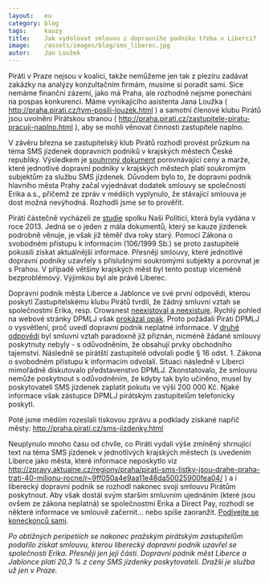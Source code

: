 ```yaml
---
layout:   eu
category: blog
tags:     kauzy
title:    Jak vydolovat smlouvu z dopravního podniku třeba v Liberci?
image:    /assets/images/blog/sms_liberec.jpg
autor:    Jan Loužek
---
```


Piráti v Praze nejsou v koalici, takže nemůžeme jen tak z plezíru zadávat zakázky na analýzy konzultačním firmám, musíme si poradit sami. Sice nemáme finanční zázemí, jako má Praha, ale rozhodně nejsme ponecháni na pospas konkurenci. Máme vynikajícího asistenta Jana Loužka ( http://praha.pirati.cz/tym-posili-louzek.html ) a samotní členové klubu Pirátů jsou uvolněni Pirátskou stranou ( http://praha.pirati.cz/zastupitele-piratu-pracuji-naplno.html ), aby se mohli věnovat činnosti zastupitele naplno. 

V závěru března se zastupitelský klub Pirátů rozhodl provést průzkum na téma SMS jízdenek dopravních podniků v krajských městech České republiky. Výsledkem je [souhrnný dokument](https://github.com/pirati-cz/webpraha/blob/gh-pages/assets/static/sms-jizdenky/analyza_marze.pdf) porovnávající ceny a marže, které jednotlivé dopravní podniky v krajských městech platí soukromým subjektům za službu SMS jízdenek. Důvodem bylo to, že dopravní podnik hlavního města Prahy začal vyjednávat dodatek smlouvy se společností Erika a.s., přičemž ze zpráv v médiích vyplynulo, že stávající smlouva je dost možná nevýhodná. Rozhodli jsme se to prověřit. 

Piráti částečně vycházeli ze [studie](http://www.nasipolitici.cz/cs/kauzy/detail/99-kauza-sms-jizdenek-pokracuje/download/32-nasi-politici-o-s-analyza-zakazek-na-sluzbu-sms-jizdenkek-v-regionech-ceske-republiky-pdf) spolku Naši Politici, která byla vydána v roce 2013. Jedná se o jeden z mála dokumentů, který se kauze jízdenek podrobně věnuje, je však již téměř dva roky starý. Pomocí Zákona o svobodném přístupu k informacím (106/1999 Sb.) se proto zastupitelé pokusili získat aktuálnější informace. Přesněji smlouvy, které jednotlivé dopravní podniky uzavřely s příslušnými soukromými subjekty a porovnat je s Prahou. V případě většiny krajských měst byl tento postup víceméně bezproblémový. Výjimkou byl ale právě Liberec.

Dopravní podnik města Liberce a Jablonce ve své první odpovědi, kterou poskytl Zastupitelskému klubu Pirátů tvrdil, že žádný smluvní vztah se společnostmi Erika, resp. Crowsnest [neexistoval a neexistuje](https://github.com/pirati-cz/KlubPraha/blob/master/spisy/2015/21-sms-jizdenky-liberec-jablonec/prvni_odpoved/odpoved_1.pdf). Rychlý pohled na webové stránky DPMLJ však [prokázal opak](http://www.dpmlj.cz/mhd-liberec/informace/sms-jizdenka). Proto požádali Piráti DPMLJ o vysvětlení, proč uvedl dopravní podnik neplatné informace. V [druhé odpovědi](https://github.com/pirati-cz/KlubPraha/blob/master/spisy/2015/21-sms-jizdenky-liberec-jablonec/druha_odpoved/20150408-1000_-_%C4%8Cesk%C3%A1_pir%C3%A1tsk%C3%A1_strana_-p.Lou%C5%BEek_Jan.pdf) byl smluvní vztah paradoxně již přiznán, nicméně žádané smlouvy poskytnuty nebyly - s odůvodněním, že obsahují prvky obchodního tajemství. Následně se pirátští zastupitelé odvolali podle § 16 odst. 1. Zákona o svobodném přístupu k informacím odvolali. Situaci následně v Liberci mimořádně diskutovalo  představenstvo DPMLJ. Zkonstatovalo, že smlouvu nemůže poskytnout s odůvodněním, že kdyby tak bylo učiněno, musel by poskytovateli SMS jízdenek zaplatit pokutu ve výši 200 000 Kč. Njaké informace však zástupce DPMLJ pirátským zastupitelům telefonicky poskytl. 

Poté jsme médiím rozeslali tiskovou zprávu a podklady získané napříč městy: http://praha.pirati.cz/sms-jizdenky.html

Neuplynulo mnoho času od chvíle, co Piráti vydali výše zmíněný shrnující text na téma SMS jízdenek v jednotlivých krajských městech (s uvedením Liberce jako města, které informace neposkytlo viz http://zpravy.aktualne.cz/regiony/praha/pirati-sms-listky-jsou-drahe-praha-trati-40-milionu-rocne/r~9ff050a4e9aa11e48da50025900fea04/ ) a i liberecký dopravní podnik se rozhodl nakonec svojí smlouvu Pirátům poskytnout. Aby však dostál svým starším smluvním ujednáním (které jsou ovšem ze zákona neplatná) se společnostmi Erika a Direct Pay, rozhodl se některé informace ve smlouvě začernit... nebo spíše zaoranžit. [Podívejte se koneckonců sami](https://github.com/pirati-cz/KlubPraha/tree/master/spisy/2015/21-sms-jizdenky-liberec-jablonec/poskytnute-smlouvy). 

*Po obtížných peripetiích se nakonec pražským pirátským zastupitelům podařilo získat smlouvu, kterou liberecký dopravní podnik uzavřel se společností Erika. Přesněji jen její části. Dopravní podnik měst Liberce a Jablonce platí 20,3 % z ceny SMS jízdenky poskytovateli. Dražší je služba už jen v Praze.*

